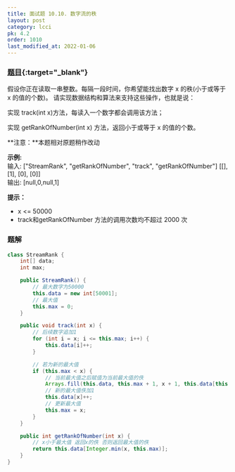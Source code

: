 ```yaml
---
title: 面试题 10.10. 数字流的秩
layout: post
category: lcci
pk: 4.2
order: 1010
last_modified_at: 2022-01-06
---
```


### [题目](https://leetcode-cn.com/rank-from-stream-lcci/){:target="_blank"}

假设你正在读取一串整数。每隔一段时间，你希望能找出数字 x 的秩(小于或等于 x 的值的个数)。
请实现数据结构和算法来支持这些操作，也就是说：

实现 track(int x)方法，每读入一个数字都会调用该方法；

实现 getRankOfNumber(int x) 方法，返回小于或等于 x 的值的个数。

**注意：**本题相对原题稍作改动

**示例:**  
输入: ["StreamRank", "getRankOfNumber", "track", "getRankOfNumber"] [[], [1], [0], [0]]  
输出: [null,0,null,1]

**提示：**
- x <= 50000
- track和getRankOfNumber 方法的调用次数均不超过 2000 次

### 题解

```java
class StreamRank {
    int[] data;
    int max;

    public StreamRank() {
        // 最大数字为50000
        this.data = new int[50001];
        // 最大值
        this.max = 0;
    }

    public void track(int x) {
        // 后续数字追加1
        for (int i = x; i <= this.max; i++) {
            this.data[i]++;
        }

        // 若为新的最大值
        if (this.max < x) {
            // 当前最大值之后赋值为当前最大值的佚
            Arrays.fill(this.data, this.max + 1, x + 1, this.data[this.max]);
            // 新的最大值佚加1
            this.data[x]++;
            // 更新最大值
            this.max = x;
        }
    }

    public int getRankOfNumber(int x) {
        // x小于最大值 返回x的佚 否则返回最大值的佚
        return this.data[Integer.min(x, this.max)];
    }
}
```